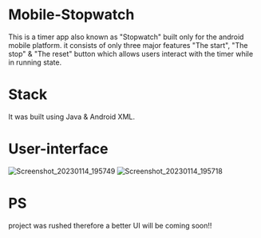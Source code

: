 # Mobile-Stopwatch 
This is a timer app also known as "Stopwatch" built only for the android mobile platform.
it consists of only three major features "The start", "The stop" & "The reset" button which allows users interact with the
timer while in running state.

# Stack
It was built using Java & Android XML.


# User-interface
![Screenshot_20230114_195749](https://user-images.githubusercontent.com/107740351/212491599-679812eb-368c-42c2-8e52-031b2dbb84b7.png)
![Screenshot_20230114_195718](https://user-images.githubusercontent.com/107740351/212491600-0d026439-0d00-4504-b5df-c664bdc5ad6c.png)

# PS
project was rushed therefore a better UI will be coming soon!!
